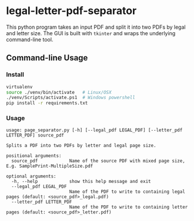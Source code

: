 # legal-letter-pdf-separator
This python program takes an input PDF and split it into two PDFs by legal and letter size. The GUI is built with `tkinter` and wraps the underlying command-line tool.

## Command-line Usage

### Install
```bash
virtualenv
source ./venv/bin/activate   # Linux/OSX
./venv/Scripts/activate.ps1  # Windows powershell
pip install -r requirements.txt
```

### Usage
```
usage: page_separator.py [-h] [--legal_pdf LEGAL_PDF] [--letter_pdf LETTER_PDF] source_pdf

Splits a PDF into two PDFs by letter and legal page size.

positional arguments:
  source_pdf            Name of the source PDF with mixed page size, E.g. SamplePrint-MultipleSize.pdf

optional arguments:
  -h, --help            show this help message and exit
  --legal_pdf LEGAL_PDF
                        Name of the PDF to write to containing legal pages (default: <source_pdf>_legal.pdf)
  --letter_pdf LETTER_PDF
                        Name of the PDF to write to containing letter pages (default: <source_pdf>_letter.pdf)
```